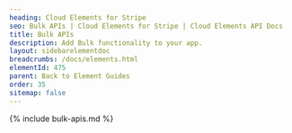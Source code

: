 ```yaml
---
heading: Cloud Elements for Stripe
seo: Bulk APIs | Cloud Elements for Stripe | Cloud Elements API Docs
title: Bulk APIs
description: Add Bulk functionality to your app.
layout: sidebarelementdoc
breadcrumbs: /docs/elements.html
elementId: 475
parent: Back to Element Guides
order: 35
sitemap: false
---
```


{% include bulk-apis.md %}
